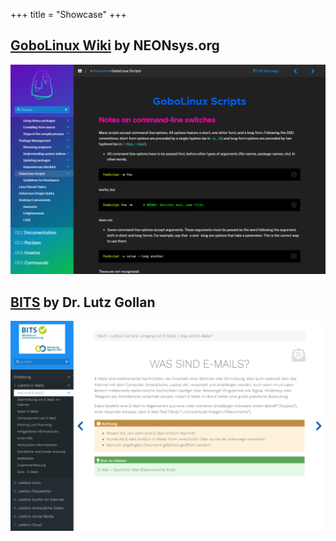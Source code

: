 +++
title = "Showcase"
+++

## [GoboLinux Wiki](https://wiki.gobolinux.org/) by NEONsys.org

![GoboLinux image](images/gobolinux.png?width=60pc&classes=shadow)
## [BITS](https://bits-training.de/training/) by Dr. Lutz Gollan

![BITS image](images/bits-train.png?width=60pc&classes=shadow)
